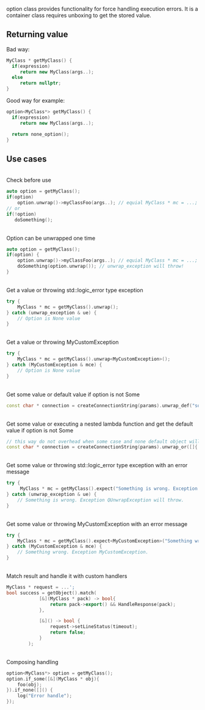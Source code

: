 option class provides functionality for force handling execution errors.
It is a container class requires unboxing to get the stored value.
## Returning value
Bad way:
```C++
MyClass * getMyClass() {
  if(expression)
     return new MyClass(args..);
  else
     return nullptr;
}
```
Good way for example:

```C++
option<MyClass*> getMyClass() {
  if(expression)
     return new MyClass(args..);

  return none_option();
}
```
## Use cases
<br>Check before use</br>
```C++
auto option = getMyClass();
if(option)
    option.unwrap()->myClassFoo(args..); // equial MyClass * mc = ...; mc->myClassFoo(args...);
// or
if(!option)
   doSomething();
```

<br>Option can be unwrapped one time</br>
```C++
auto option = getMyClass();
if(option) {
    option.unwrap()->myClassFoo(args..); // equial MyClass * mc = ...; mc->myClassFoo(args...);
    doSomething(option.unwrap()); // unwrap_exception will throw!
}
```

<br>Get a value or throwing std::logic_error type exception</br>
```C++
try {
    MyClass * mc = getMyClass().unwrap();
} catch (unwrap_exception & ue) {
    // Option is None value
}
```
<br>Get a value or throwing MyCustomException</br>
```C++
try {
    MyClass * mc = getMyClass().unwrap<MyCustomException>();
} catch (MyCustomException & mce) {
    // Option is None value
}
```
<br>Get some value or default value if option is not Some</br>
```C++
const char * connection = createConnectionString(params).unwrap_def("something default connection string");
```
<br>Get some value or executing a nested lambda function and get the default value if option is not Some</br>
```C++
// this way do not overhead when some case and none default object will not be created
const char * connection = createConnectionString(params).unwrap_or([]{ return "something default connection string"; });
```
<br>Get some value or throwing std::logic_error type exception with an error message</br>
```C++
try {
     MyClass * mc = getMyClass().expect("Something is wrong. Exception QUnwrapException will throw.");
} catch (unwrap_exception & ue) {
    // Something is wrong. Exception QUnwrapException will throw.
}
```
<br>Get some value or throwing MyCustomException with an error message</br>
```C++
try {
    MyClass * mc = getMyClass().expect<MyCustomException>("Something wrong. Exception MyCustomException.");    
} catch (MyCustomException & mce) {
    // Something wrong. Exception MyCustomException.
}
```
<br>Match result and handle it with custom handlers</br>
```C++
MyClass * request = ...';
bool success = getObject().match(
            [&](MyClass * pack) -> bool{
                return pack->export() && HandleResponse(pack);
            },

            [&]() -> bool {
                request->setLineStatus(timeout);
                return false;
            }
        );
```
<br>Composing handling</br>
```C++
option<MyClass*> option = getMyClass();
option.if_some([&](MyClass * obj){
    foo(obj);
}).if_none([]() {
    log("Error handle");
});
```
